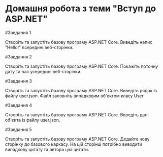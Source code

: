 # Домашня робота з теми "Вступ до ASP.NET"

#Завдання 1

Створіть та запустіть базову програму ASP.NET Core. Виведіть напис "Hello!" всередині веб-сторінки.

#Завдання 2

Створіть та запустіть базову програму ASP.NET Core. Покажіть поточну дату та час усередині веб-сторінки.

#Завдання 3

Створіть та запустіть базову програму ASP.NET Core. Виведіть рядок із файлу user.json. Файл заповніть випадковим об'єктом класу User.

#Завдання 4

Створіть та запустіть базову програму ASP.NET Core. Виведіть дані об'єкта із файлу user.json.

#Завдання 5

Створіть та запустіть базову програму ASP.NET Core. Додайте нову сторінку до базового каркасу. На цій сторінці потрібно виводити випадкову цитату та автора цієї цитати.

